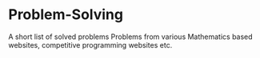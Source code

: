 # Problem-Solving
A short list of solved problems
Problems from various Mathematics based websites, competitive programming websites etc.

